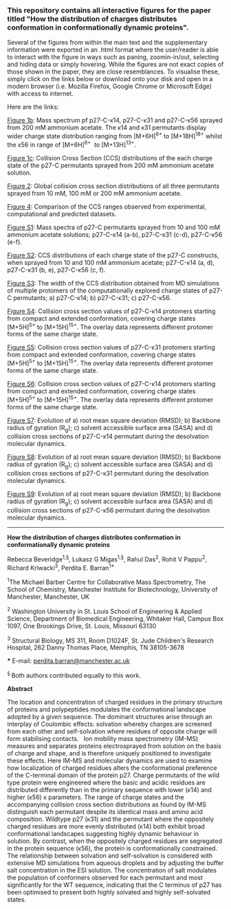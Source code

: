 <h3><strong>This repository contains all interactive figures for the paper titled "</strong><strong>How the distribution of charges distributes conformation in conformationally dynamic proteins</strong><strong>".</strong></h3>
<p>Several of the figures from within the main text and the supplementary information were exported in an .html format where the user/reader is able to interact with the figure in ways such as paning, zoomin-in/out, selecting and hiding data or simply hovering. While the figures are not exact copies of those shown in the paper, they are close resemblances. To visualise these, simply click on the links below or download onto your disk and open in a modern browser (i.e. Mozilla Firefox, Google Chrome or Microsoft Edge) with access to internet.</p>
<p>Here are the links:</p>
<p><a href="http://htmlpreview.github.io/?https://github.com/BarranLab/Beveridge_Migas_p27_2018/blob/master/Figure_1b.html">Figure 1b</a>: Mass spectrum pf p27-C-&kappa;14, p27-C-&kappa;31 and p27-C-&kappa;56 sprayed from 200 mM ammonium acetate. The &kappa;14 and &kappa;31 permutants display wider charge state distribution ranging from [M+6H]<sup>6+</sup> to [M+18H]<sup>18+</sup> whilst the &kappa;56 in range of [M+6H]<sup>6+</sup> &nbsp;to [M+13H]<sup>13+</sup>.&nbsp;</p>
<p><a href="http://htmlpreview.github.io/?https://github.com/BarranLab/Beveridge_Migas_p27_2018/blob/master/Figure_1c.html">Figure 1c</a>: Collision Cross Section (CCS) distributions of the each charge state of the p27-C permutants sprayed from 200 mM ammonium acetate solution.</p>
<p><a href="http://htmlpreview.github.io/?https://github.com/BarranLab/Beveridge_Migas_p27_2018/blob/master/Figure_2.html">Figure 2</a>: Global collision cross section distributions of all three permutants sprayed from 10 mM, 100 mM or 200 mM ammonium acetate.&nbsp;</p>
<p><a href="http://htmlpreview.github.io/?https://github.com/BarranLab/Beveridge_Migas_p27_2018/blob/master/Figure_4.html">Figure 4</a>: Comparison of the CCS ranges observed from experimental, computational and predicted datasets.&nbsp;</p>
<p><a href="http://htmlpreview.github.io/?https://github.com/BarranLab/Beveridge_Migas_p27_2018/blob/master/Figure_S1.html">Figure S1</a>: Mass spectra of p27-C permutants sprayed from 10 and 100 mM ammonium acetate solutions; p27-C-&kappa;14 (a-b), p27-C-&kappa;31 (c-d), p27-C-&kappa;56 (e-f).&nbsp;</p>
<p><a href="http://htmlpreview.github.io/?https://github.com/BarranLab/Beveridge_Migas_p27_2018/blob/master/Figure_S2.html">Figure S2</a>: CCS distributions of each charge state of the p27-C constructs, when sprayed from 10 and 100 mM ammonium acetate; p27-C-&kappa;14 (a, d), p27-C-&kappa;31 (b, e), p27-C-&kappa;56 (c, f).</p>
<p><a href="http://htmlpreview.github.io/?https://github.com/BarranLab/Beveridge_Migas_p27_2018/blob/master/Figure_S3.html">Figure S3</a>: The width of the CCS distribution obtained from MD simulations of multiple protomers of the computationally explored charge states of p27-C permutants; a) p27-C-&kappa;14; b) p27-C-&kappa;31; c) p27-C-&kappa;56. </p>
<p><a href="http://htmlpreview.github.io/?https://github.com/BarranLab/Beveridge_Migas_p27_2018/blob/master/Figure_S4.html">Figure S4</a>: Collision cross section values of p27-C-&kappa;14 protomers starting from compact and extended conformation, covering charge states [M+5H]<sup>5+</sup> to [M+15H]<sup>15+</sup>. The overlay data represents different protomer forms of the same charge state.&nbsp;</p>
<p><a href="http://htmlpreview.github.io/?https://github.com/BarranLab/Beveridge_Migas_p27_2018/blob/master/Figure_S5.html">Figure S5</a>: Collision cross section values of p27-C-&kappa;31 protomers starting from compact and extended conformation, covering charge states [M+5H]<sup>5+</sup> to [M+15H]<sup>15+</sup>. The overlay data represents different protomer forms of the same charge state.&nbsp;</p>
<p><a href="http://htmlpreview.github.io/?https://github.com/BarranLab/Beveridge_Migas_p27_2018/blob/master/Figure_S6.html">Figure S6</a>: Collision cross section values of p27-C-&kappa;14 protomers starting from compact and extended conformation, covering charge states [M+5H]<sup>5+</sup> to [M+15H]<sup>15+</sup>. The overlay data represents different protomer forms of the same charge state.</p>
<p><a href="http://htmlpreview.github.io/?https://github.com/BarranLab/Beveridge_Migas_p27_2018/blob/master/Figure_S7.html">Figure S7</a>: Evolution of a) root mean square deviation (RMSD); b) Backbone radius of gyration (R<sub>g</sub>); c) solvent accessible surface area (SASA) and d) collision cross sections of p27-C-&kappa;14 permutant during the desolvation molecular dynamics.</p>
<p><a href="http://htmlpreview.github.io/?https://github.com/BarranLab/Beveridge_Migas_p27_2018/blob/master/Figure_S8.html">Figure S8</a>: Evolution of a) root mean square deviation (RMSD); b) Backbone radius of gyration (R<sub>g</sub>); c) solvent accessible surface area (SASA) and d) collision cross sections of p27-C-&kappa;31 permutant during the desolvation molecular dynamics.</p>
<p><a href="http://htmlpreview.github.io/?https://github.com/BarranLab/Beveridge_Migas_p27_2018/blob/master/Figure_S9.html">Figure S9</a>: Evolution of a) root mean square deviation (RMSD); b) Backbone radius of gyration (R<sub>g</sub>); c) solvent accessible surface area (SASA) and d) collision cross sections of p27-C-&kappa;56 permutant during the desolvation molecular dynamics.</p>
<hr />
<p><strong>How the distribution of charges distributes conformation in conformationally dynamic proteins</strong></p>
<p>Rebecca Beveridge<sup>1,&sect;</sup>, Lukasz G Migas<sup>1,&sect;</sup>, Rahul Das<sup>2</sup>, Rohit V Pappu<sup>2</sup>, Richard Kriwacki<sup>3</sup>, Perdita E. Barran<sup>1*</sup></p>
<p><sup>1</sup>The Michael Barber Centre for Collaborative Mass Spectrometry, The School of Chemistry, Manchester Institute for Biotechnology, University of Manchester, Manchester, UK</p>
<p><sup>2</sup> Washington University in St. Louis School of Engineering &amp; Applied Science, Department of Biomedical Engineering, Whitaker Hall, Campus Box 1097, One Brookings Drive, St. Louis, Missouri 63130</p>
<p><sup>3</sup> Structural Biology, MS 311, Room D1024F, St. Jude Children's Research Hospital, 262 Danny Thomas Place, Memphis, TN 38105-3678</p>
<p><strong>* </strong>E-mail: <a href="mailto:perdita.barran@manchester.ac.uk">perdita.barran@manchester.ac.uk</a></p>
<p><sup>&sect; </sup>Both authors contributed equally to this work.</p>
<p><strong>Abstract</strong></p>
<p>The location and concentration of charged residues in the primary structure of proteins and polypeptides modulates the conformational landscape adopted by a given sequence. The dominant structures arise through an interplay of Coulombic effects: solvation whereby charges are screened from each other and self-solvation where residues of opposite charge will form stabilising contacts.&nbsp;&nbsp; Ion mobility mass spectrometry (IM-MS) measures and separates proteins electrosprayed from solution on the basis of charge and shape, and is therefore uniquely positioned to investigate these effects. Here IM-MS and molecular dynamics are used to examine how localization of charged residues alters the conformational preference of the C-terminal domain of the protein p27. Charge permutants of the wild type protein were engineered where the basic and acidic residues are distributed differently than in the primary sequence with lower (&kappa;14) and higher (&kappa;56) &kappa; parameters. The range of charge states and the accompanying collision cross section distributions as found by IM-MS distinguish each permutant despite its identical mass and amino acid composition. Wildtype p27 (&kappa;31) and the permutant where the oppositely charged residues are more evenly distributed (&kappa;14) both exhibit broad conformational landscapes suggesting highly dynamic behaviour in solution. By contrast, when the oppositely charged residues are segregated in the protein sequence (&kappa;56), the protein is conformationally constrained. The relationship between solvation and self-solvation is considered with extensive MD simulations from aqueous droplets and by adjusting the buffer salt concentration in the ESI solution. The concentration of salt modulates the population of conformers observed for each permutant and most significantly for the WT sequence, indicating that the C terminus of p27 has been optimised to present both highly solvated and highly self-solvated states.</p>
